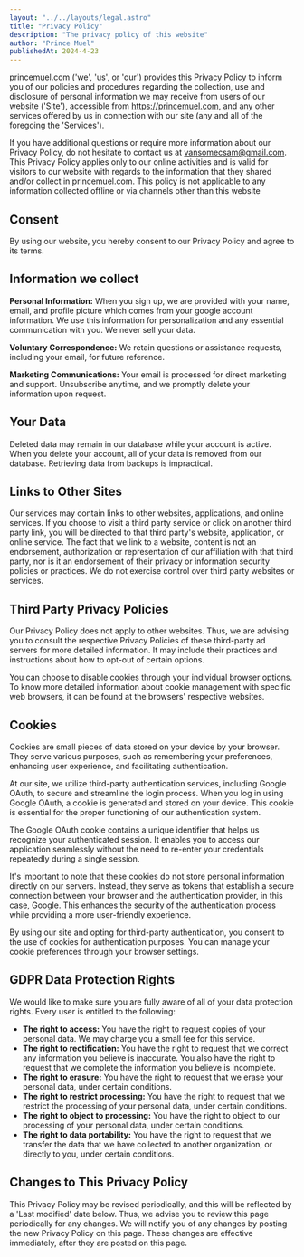 ```yaml
---
layout: "../../layouts/legal.astro"
title: "Privacy Policy"
description: "The privacy policy of this website"
author: "Prince Muel"
publishedAt: 2024-4-23
---
```


princemuel.com (&apos;we&apos;, &apos;us&apos;, or &apos;our&apos;)
provides this Privacy Policy to inform you of our policies and
procedures regarding the collection, use and disclosure of personal
information we may receive from users of our website (&apos;Site&apos;),
accessible from <https://princemuel.com>, and any other services
offered by us in connection with our site (any and all of the foregoing
the &apos;Services&apos;).

If you have additional questions or require more information about our
Privacy Policy, do not hesitate to contact us at <vansomecsam@gmail.com>.
This Privacy Policy applies only to our
online activities and is valid for visitors to our website with regards
to the information that they shared and/or collect in princemuel.com.
This policy is not applicable to any information collected offline or
via channels other than this website

## Consent

By using our website, you hereby consent to our Privacy Policy and agree
to its terms.

## Information we collect

**Personal Information:**
When you sign up, we are provided with your name, email, and profile picture which
comes from your google account information. We use this information for personalization
and any essential communication with you. We never sell your data.

**Voluntary Correspondence:** We retain questions or assistance requests, including
your email, for future reference.

**Marketing Communications:** Your email is processed for direct marketing and
support. Unsubscribe anytime, and we promptly delete your information upon request.

## Your Data

Deleted data may remain in our database while your account is active.
When you delete your account, all of your data is removed from our
database. Retrieving data from backups is impractical.

## Links to Other Sites

Our services may contain links to other websites, applications, and
online services. If you choose to visit a third party service or click
on another third party link, you will be directed to that third
party&apos;s website, application, or online service. The fact that we
link to a website, content is not an endorsement, authorization or
representation of our affiliation with that third party, nor is it an
endorsement of their privacy or information security policies or
practices. We do not exercise control over third party websites or
services.

## Third Party Privacy Policies

Our Privacy Policy does not apply to other websites. Thus, we are
advising you to consult the respective Privacy Policies of these
third-party ad servers for more detailed information. It may include
their practices and instructions about how to opt-out of certain
options.

You can choose to disable cookies through your individual browser
options. To know more detailed information about cookie management with
specific web browsers, it can be found at the browsers&apos; respective
websites.

## Cookies

Cookies are small pieces of data stored on your device by your browser.
They serve various purposes, such as remembering your preferences,
enhancing user experience, and facilitating authentication.

At our site, we utilize third-party authentication services, including
Google OAuth, to secure and streamline the login process. When you log
in using Google OAuth, a cookie is generated and stored on your device.
This cookie is essential for the proper functioning of our
authentication system.

The Google OAuth cookie contains a unique identifier that helps us
recognize your authenticated session. It enables you to access our
application seamlessly without the need to re-enter your credentials
repeatedly during a single session.

It&apos;s important to note that these cookies do not store personal
information directly on our servers. Instead, they serve as tokens that
establish a secure connection between your browser and the
authentication provider, in this case, Google. This enhances the
security of the authentication process while providing a more
user-friendly experience.

By using our site and opting for third-party authentication, you consent
to the use of cookies for authentication purposes. You can manage your
cookie preferences through your browser settings.

## GDPR Data Protection Rights

We would like to make sure you are fully aware of all of your data
protection rights. Every user is entitled to the following:

- **The right to access:** You have the right to request copies of your personal
  data. We may charge you a small fee for this service.
- **The right to rectification:** You have the right to request that we correct
  any information you believe is inaccurate. You also have the right to request that
  we complete the information you believe is incomplete.
- **The right to erasure:** You have the right to request that we erase your personal
  data, under certain conditions.
- **The right to restrict processing:** You have the right to request that we
  restrict the processing of your personal data, under certain conditions.
- **The right to object to processing:** You have the right to object to our processing
  of your personal data, under certain conditions.
- **The right to data portability:** You have the right to request that we transfer
  the data that we have collected to another organization, or directly to you, under
  certain conditions.

## Changes to This Privacy Policy

This Privacy Policy may be revised periodically, and this will be
reflected by a &apos;Last modified&apos; date below. Thus, we advise you
to review this page periodically for any changes. We will notify you of
any changes by posting the new Privacy Policy on this page. These
changes are effective immediately, after they are posted on this page.
